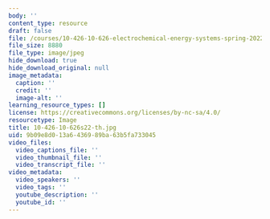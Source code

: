 ```yaml
---
body: ''
content_type: resource
draft: false
file: /courses/10-426-10-626-electrochemical-energy-systems-spring-2022/10-426-10-626s22-th.jpg
file_size: 8880
file_type: image/jpeg
hide_download: true
hide_download_original: null
image_metadata:
  caption: ''
  credit: ''
  image-alt: ''
learning_resource_types: []
license: https://creativecommons.org/licenses/by-nc-sa/4.0/
resourcetype: Image
title: 10-426-10-626s22-th.jpg
uid: 9b09e8d0-13a6-4369-89ba-63b5fa733045
video_files:
  video_captions_file: ''
  video_thumbnail_file: ''
  video_transcript_file: ''
video_metadata:
  video_speakers: ''
  video_tags: ''
  youtube_description: ''
  youtube_id: ''
---
```

